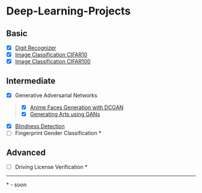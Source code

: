 # Deep-Learning-Projects

## Basic

- [x] [Digit Recognizer](https://github.com/ShaileshKumar97/Deep-Learning-Projects/tree/main/Digit-Recognizer)
- [x] [Image Classification CIFAR10](https://github.com/ShaileshKumar97/Deep-Learning-Projects/tree/main/Image-classification-CIFAR10)
- [x] [Image Classification CIFAR100](https://github.com/ShaileshKumar97/Deep-Learning-Projects/tree/main/Image-classification-CIFAR100)

## Intermediate

- [x] Generative Adversarial Networks
> - [x] [Anime Faces Generation with DCGAN](https://github.com/ShaileshKumar97/Deep-Learning-Projects/tree/main/Generative-Adversarial-Networks(GAN)/Anime-Faces-Generation-with-DCGAN)
> - [x] [Generating Arts using GANs](https://github.com/ShaileshKumar97/Deep-Learning-Projects/tree/main/Generative-Adversarial-Networks(GAN)/Generating-Arts-using-GANs)
- [x] [Blindness Detection](https://github.com/ShaileshKumar97/Deep-Learning-Projects/tree/main/Blindness-Detection)
- [ ] Fingerprint Gender Classification *

## Advanced

- [ ] Driving License Verification *

---

\* - soon
